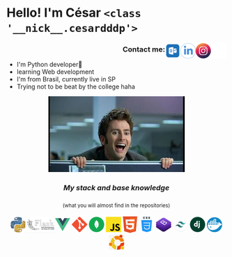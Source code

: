 # __Hello!__  I'm César `<class '__nick__.cesardddp'>`   
<!-- neal.fun -->

[<img src="./img/twitter.png" width="35" align="right" />](https://twitter.com/cesardddp)
[<img src ="./img/instagram-logo.png" width="35" align="right">](https://www.instagram.com/cesardddp/)
[<img src="./img/linkedin-icon.png" width="35" align="right" />](https://www.linkedin.com/in/c%C3%A9sar-m-oliveira-657a66159/)
[<img src = "./img/hotmail.png" width="35" align="right">](mailto:cesardddp@hotmail.com)


<!-- <div align="right" >|</div> -->
<div align="right" >

### **Contact me:**

</div>

<!-- <div align="right" >Contact me:</div> -->

- I'm Python developer🐍
- learning Web development  
- I'm from Brasil, currently live in SP 
- Trying not to be beat by the college haha    


<div align="center">

[<img src = "./img/0000.jpg" width="" align="">]()

<div>

<div align="center">

### ***My stack and base knowledge***
<sub>(what you will almost find in the repositories)</sub>

[<img align="center" width="35"  src ="./img/python.png"/>]()
[<img align="center" width="69" style="margin: 4px -5px;" src ="./img/flask.png"/>]()
[<img align="center" width="35" src ="./img/vue.svg"/>]()
[<img align="center" width="35" src ="./img/git.png"/>]()
[<img align="center" width="35" src ="./img/mongodb.svg"/>]()
[<img align="center" width="35" src ="./img/js.png"/>]()
[<img align="center" width="33" src ="./img/html5.png"/>]()
[<img align="center" width="35" src ="./img/css-4.png"/>]()
[<img align="center" width="35" src ="./img/bootstrap.png"/>]()
[<img align="center" width="35" src ="./img/tailwind css.png"/>]()
[<img align="center" width="35" src ="./img/django.png"/>]()
[<img align="center" width="35" src ="./img/docker.png"/>]()
[<img align="center" width="35" src ="./img/ubuntu.png"/>]()

</div>

